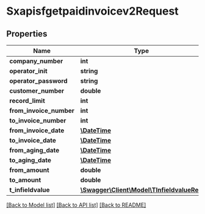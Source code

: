 # Sxapisfgetpaidinvoicev2Request

## Properties
Name | Type | Description | Notes
------------ | ------------- | ------------- | -------------
**company_number** | **int** |  | [optional] 
**operator_init** | **string** |  | [optional] 
**operator_password** | **string** |  | [optional] 
**customer_number** | **double** |  | [optional] 
**record_limit** | **int** |  | [optional] 
**from_invoice_number** | **int** |  | [optional] 
**to_invoice_number** | **int** |  | [optional] 
**from_invoice_date** | [**\DateTime**](\DateTime.md) |  | [optional] 
**to_invoice_date** | [**\DateTime**](\DateTime.md) |  | [optional] 
**from_aging_date** | [**\DateTime**](\DateTime.md) |  | [optional] 
**to_aging_date** | [**\DateTime**](\DateTime.md) |  | [optional] 
**from_amount** | **double** |  | [optional] 
**to_amount** | **double** |  | [optional] 
**t_infieldvalue** | [**\Swagger\Client\Model\TInfieldvalueReq**](TInfieldvalueReq.md) |  | [optional] 

[[Back to Model list]](../README.md#documentation-for-models) [[Back to API list]](../README.md#documentation-for-api-endpoints) [[Back to README]](../README.md)


